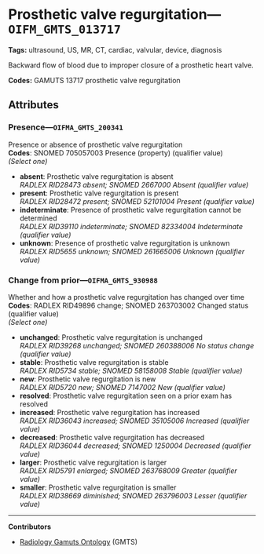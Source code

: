 # Prosthetic valve regurgitation—`OIFM_GMTS_013717`

**Tags:** ultrasound, US, MR, CT, cardiac, valvular, device, diagnosis

Backward flow of blood due to improper closure of a prosthetic heart valve.

**Codes:** GAMUTS 13717 prosthetic valve regurgitation

## Attributes

### Presence—`OIFMA_GMTS_200341`

Presence or absence of prosthetic valve regurgitation  
**Codes**: SNOMED 705057003 Presence (property) (qualifier value)  
*(Select one)*

- **absent**: Prosthetic valve regurgitation is absent  
_RADLEX RID28473 absent; SNOMED 2667000 Absent (qualifier value)_
- **present**: Prosthetic valve regurgitation is present  
_RADLEX RID28472 present; SNOMED 52101004 Present (qualifier value)_
- **indeterminate**: Presence of prosthetic valve regurgitation cannot be determined  
_RADLEX RID39110 indeterminate; SNOMED 82334004 Indeterminate (qualifier value)_
- **unknown**: Presence of prosthetic valve regurgitation is unknown  
_RADLEX RID5655 unknown; SNOMED 261665006 Unknown (qualifier value)_

### Change from prior—`OIFMA_GMTS_930988`

Whether and how a prosthetic valve regurgitation has changed over time  
**Codes**: RADLEX RID49896 change; SNOMED 263703002 Changed status (qualifier value)  
*(Select one)*

- **unchanged**: Prosthetic valve regurgitation is unchanged  
_RADLEX RID39268 unchanged; SNOMED 260388006 No status change (qualifier value)_
- **stable**: Prosthetic valve regurgitation is stable  
_RADLEX RID5734 stable; SNOMED 58158008 Stable (qualifier value)_
- **new**: Prosthetic valve regurgitation is new  
_RADLEX RID5720 new; SNOMED 7147002 New (qualifier value)_
- **resolved**: Prosthetic valve regurgitation seen on a prior exam has resolved  
- **increased**: Prosthetic valve regurgitation has increased  
_RADLEX RID36043 increased; SNOMED 35105006 Increased (qualifier value)_
- **decreased**: Prosthetic valve regurgitation has decreased  
_RADLEX RID36044 decreased; SNOMED 1250004 Decreased (qualifier value)_
- **larger**: Prosthetic valve regurgitation is larger  
_RADLEX RID5791 enlarged; SNOMED 263768009 Greater (qualifier value)_
- **smaller**: Prosthetic valve regurgitation is smaller  
_RADLEX RID38669 diminished; SNOMED 263796003 Lesser (qualifier value)_

---

**Contributors**

- [Radiology Gamuts Ontology](https://gamuts.net/) (GMTS)